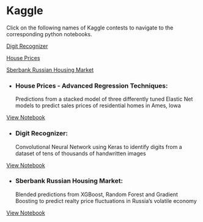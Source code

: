 # Kaggle

Click on the following names of Kaggle contests to navigate to the corresponding python notebooks.

[Digit Recognizer](https://github.com/naveenim/Kaggle/blob/master/Digit_Recognizer/Kaggle_Digit_Recognizer_CNN.ipynb)

[House Prices](https://github.com/naveenim/Kaggle/blob/master/House_Prices/Kaggle_House_Prices_Final.ipynb)

[Sberbank Russian Housing Market](https://github.com/naveenim/Kaggle/blob/master/Sberbank_Russian_Housing_Market/Kaggle_Sberbank.ipynb)

* <h3>House Prices - Advanced Regression Techniques:</h3> Predictions from a stacked model of three differently tuned Elastic Net models to predict sales prices of residential homes in Ames, Iowa 
[View Notebook](https://github.com/naveenim/Kaggle/blob/master/House_Prices/Kaggle_House_Prices_Final.ipynb)

* <h3>Digit Recognizer:</h3> Convolutional Neural Network using Keras to identify digits from a dataset of tens of thousands of handwritten images 
[View Notebook](https://github.com/naveenim/Kaggle/blob/master/Digit_Recognizer/Kaggle_Digit_Recognizer_CNN.ipynb)

* <h3>Sberbank Russian Housing Market:</h3> Blended predictions from XGBoost, Random Forest and Gradient Boosting to predict realty price fluctuations in Russia’s volatile economy 
[View Notebook](https://github.com/naveenim/Kaggle/blob/master/Sberbank_Russian_Housing_Market/Kaggle_Sberbank.ipynb)

